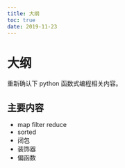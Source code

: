 ```yaml
---
title: 大纲
toc: true
date: 2019-11-23
---
```

# 大纲

重新确认下 python 函数式编程相关内容。

## 主要内容

- map filter reduce
- sorted
- 闭包
- 装饰器
- 偏函数
